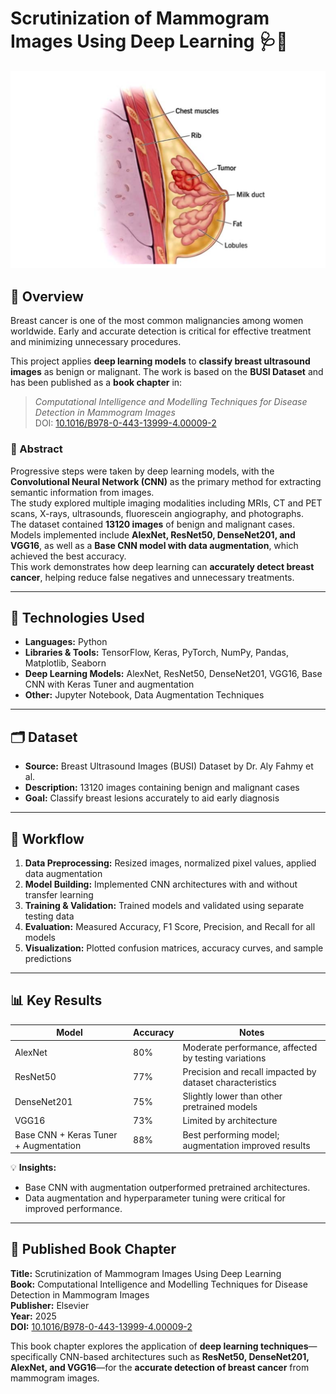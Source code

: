 # Scrutinization of Mammogram Images Using Deep Learning 🩺🤖

<p align="center">
  <img src="./visuals/Banner.png" alt="Breast Cancer DL" width="600"/>
</p>

## 📄 Overview
Breast cancer is one of the most common malignancies among women worldwide. Early and accurate detection is critical for effective treatment and minimizing unnecessary procedures.  

This project applies **deep learning models** to **classify breast ultrasound images** as benign or malignant. The work is based on the **BUSI Dataset** and has been published as a **book chapter** in:

> *Computational Intelligence and Modelling Techniques for Disease Detection in Mammogram Images*  
> DOI: [10.1016/B978-0-443-13999-4.00009-2](https://doi.org/10.1016/B978-0-443-13999-4.00009-2)

### 📖 Abstract
Progressive steps were taken by deep learning models, with the **Convolutional Neural Network (CNN)** as the primary method for extracting semantic information from images.  
The study explored multiple imaging modalities including MRIs, CT and PET scans, X-rays, ultrasounds, fluorescein angiography, and photographs.  
The dataset contained **13120 images** of benign and malignant cases. Models implemented include **AlexNet, ResNet50, DenseNet201, and VGG16**, as well as a **Base CNN model with data augmentation**, which achieved the best accuracy.  
This work demonstrates how deep learning can **accurately detect breast cancer**, helping reduce false negatives and unnecessary treatments.

---

## 🧰 Technologies Used
- **Languages:** Python  
- **Libraries & Tools:** TensorFlow, Keras, PyTorch, NumPy, Pandas, Matplotlib, Seaborn  
- **Deep Learning Models:** AlexNet, ResNet50, DenseNet201, VGG16, Base CNN with Keras Tuner and augmentation  
- **Other:** Jupyter Notebook, Data Augmentation Techniques

---

## 🗂️ Dataset
- **Source:** Breast Ultrasound Images (BUSI) Dataset by Dr. Aly Fahmy et al.  
- **Description:** 13120 images containing benign and malignant cases  
- **Goal:** Classify breast lesions accurately to aid early diagnosis  

---

## 🚀 Workflow
1. **Data Preprocessing:** Resized images, normalized pixel values, applied data augmentation  
2. **Model Building:** Implemented CNN architectures with and without transfer learning  
3. **Training & Validation:** Trained models and validated using separate testing data  
4. **Evaluation:** Measured Accuracy, F1 Score, Precision, and Recall for all models  
5. **Visualization:** Plotted confusion matrices, accuracy curves, and sample predictions

---

## 📊 Key Results
| Model                                   | Accuracy | Notes |
|----------------------------------------|---------|-------|
| AlexNet                                 | 80%     | Moderate performance, affected by testing variations |
| ResNet50                                | 77%     | Precision and recall impacted by dataset characteristics |
| DenseNet201                              | 75%     | Slightly lower than other pretrained models |
| VGG16                                   | 73%     | Limited by architecture |
| Base CNN + Keras Tuner + Augmentation   | 88%     | Best performing model; augmentation improved results |

💡 **Insights:**  
- Base CNN with augmentation outperformed pretrained architectures.  
- Data augmentation and hyperparameter tuning were critical for improved performance.

---

## 🔗 Published Book Chapter
**Title:** Scrutinization of Mammogram Images Using Deep Learning  
**Book:** Computational Intelligence and Modelling Techniques for Disease Detection in Mammogram Images  
**Publisher:** Elsevier  
**Year:** 2025  
**DOI:** [10.1016/B978-0-443-13999-4.00009-2](https://doi.org/10.1016/B978-0-443-13999-4.00009-2)

This book chapter explores the application of **deep learning techniques**—specifically CNN-based architectures such as **ResNet50, DenseNet201, AlexNet, and VGG16**—for the **accurate detection of breast cancer** from mammogram images.

